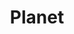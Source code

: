---
title: Planet
tags: ["planet", "space", "orbit", "world", "astronomy", "solar-system", "celestial"]
icon: planet
svg: '<svg xmlns="http://www.w3.org/2000/svg" width="24" height="24" fill="none" viewBox="0 0 24 24" stroke-width="1.5" stroke-linecap="round" stroke-linejoin="round" stroke="currentColor"><path d="M7.722 17.777a7.303 7.303 0 0 0 4.716 1.723c4.085 0 7.396-3.358 7.396-7.5a7.59 7.59 0 0 0-.16-1.556M7.722 17.777A7.527 7.527 0 0 1 5.042 12c0-4.142 3.311-7.5 7.395-7.5 3.559 0 6.53 2.549 7.236 5.944M7.722 17.777c1.807-.42 3.958-1.293 6.127-2.563 2.524-1.478 4.577-3.202 5.825-4.77M7.722 17.777c-2.246.52-3.963.34-4.528-.654-.583-1.024.182-2.688 1.849-4.458m14.631-2.22c1.157-1.454 1.623-2.772 1.132-3.635-.498-.875-1.888-1.12-3.746-.81"/></svg>'
---